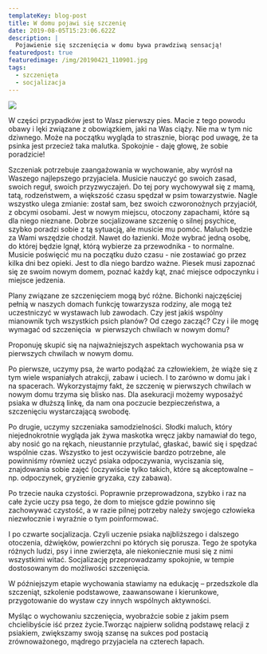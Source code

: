```yaml
---
templateKey: blog-post
title: W domu pojawi się szczenię
date: 2019-08-05T15:23:06.622Z
description: |
  Pojawienie się szczenięcia w domu bywa prawdziwą sensacją! 
featuredpost: true
featuredimage: /img/20190421_110901.jpg
tags:
  - szczenięta
  - socjalizacja
---
```

![](/img/20190421_110901.jpg)

W części przypadków jest to Wasz pierwszy pies. Macie z tego powodu obawy i lęki związane z obowiązkiem, jaki na Was ciąży. Nie ma w tym nic dziwnego. Może na początku wygląda to strasznie, biorąc pod uwagę, że ta psinka jest przecież taka malutka. Spokojnie - daję głowę, że sobie poradzicie!

Szczeniak potrzebuje zaangażowania w wychowanie, aby wyrósł na Waszego najlepszego przyjaciela. Musicie nauczyć go swoich zasad, swoich reguł, swoich przyzwyczajeń. Do tej pory wychowywał się z mamą, tatą, rodzeństwem, a większość czasu spędzał w psim towarzystwie. Nagle wszystko ulega zmianie: został sam, bez swoich czworonożnych przyjaciół, z obcymi osobami. Jest w nowym miejscu, otoczony zapachami, które są dla niego nieznane. Dobrze socjalizowane szczenię o silnej psychice, szybko poradzi sobie z tą sytuacją, ale musicie mu pomóc. Maluch będzie za Wami wszędzie chodził. Nawet do łazienki. Może wybrać jedną osobę, do której będzie lgnął, którą wybierze za przewodnika - to normalne. Musicie poświęcić mu na początku dużo czasu - nie zostawiać go przez kilka dni bez opieki. Jest to dla niego bardzo ważne. Piesek musi zapoznać się ze swoim nowym domem, poznać każdy kąt, znać miejsce odpoczynku i miejsce jedzenia.

Plany związane ze szczenięciem mogą być różne. Bichonki najczęściej pełnią w naszych domach funkcję towarzysza rodziny, ale mogą też uczestniczyć w wystawach lub zawodach. Czy jest jakiś wspólny mianownik tych wszystkich psich planów? Od czego zacząć? Czy i ile mogę wymagać od szczenięcia  w pierwszych chwilach w nowym domu?

Proponuję skupić się na najważniejszych aspektach wychowania psa w pierwszych chwilach w nowym domu.

Po pierwsze, uczymy psa, że warto podążać za człowiekiem, że wiąże się z tym wiele wspaniałych atrakcji, zabaw i uciech. I to zarówno w domu jak i na spacerach. Wykorzystajmy fakt, że szczenię w pierwszych chwilach w nowym domu trzyma się blisko nas. Dla asekuracji możemy wyposażyć psiaka w dłuższą linkę, da nam ona poczucie bezpieczeństwa, a szczenięciu wystarczającą swobodę. 

Po drugie, uczymy szczeniaka samodzielności. Słodki maluch, który niejednokrotnie wygląda jak żywa maskotka wręcz jakby namawiał do tego, aby nosić go na rękach, nieustannie przytulać, głaskać, bawić się i spędzać wspólnie czas. Wszystko to jest oczywiście bardzo potrzebne, ale powinniśmy również uczyć psiaka odpoczywania, wyciszania się, znajdowania sobie zajęć (oczywiście tylko takich, które są akceptowalne – np. odpoczynek, gryzienie gryzaka, czy zabawa).

Po trzecie nauka czystości. Poprawnie przeprowadzona, szybko i raz na całe życie uczy psa tego, że dom to miejsce gdzie powinno się zachowywać czystość, a w razie pilnej potrzeby należy swojego człowieka niezwłocznie i wyraźnie o tym poinformować.

I po czwarte socjalizacja. Czyli uczenie psiaka najbliższego i dalszego otoczenia, dźwięków, powierzchni po których się porusza. Tego że spotyka różnych ludzi, psy i inne zwierzęta, ale niekoniecznie musi się z nimi wszystkimi witać. Socjalizację przeprowadzamy spokojnie, w tempie dostosowanym do możliwości szczenięcia.

W późniejszym etapie wychowania stawiamy na edukację – przedszkole dla szczeniąt, szkolenie podstawowe, zaawansowane i kierunkowe, przygotowanie do wystaw czy innych wspólnych aktywności.

Myśląc o wychowaniu szczenięcia, wyobraźcie sobie z jakim psem chcielibyście iść przez życie.Tworząc najpierw solidną podstawę relacji z psiakiem, zwiększamy swoją szansę na sukces pod postacią zrównoważonego, mądrego przyjaciela na czterech łapach.
